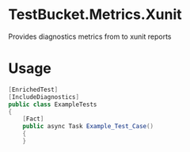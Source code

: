 
# TestBucket.Metrics.Xunit

Provides diagnostics metrics from to xunit reports

# Usage
```csharp
[EnrichedTest]
[IncludeDiagnostics]
public class ExampleTests
{
    [Fact]
    public async Task Example_Test_Case()
    {
    }
```